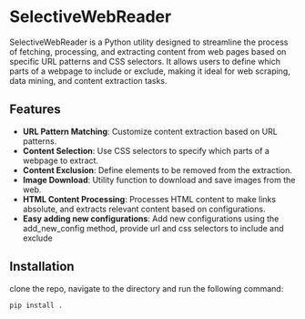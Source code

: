  # SelectiveWebReader

SelectiveWebReader is a Python utility designed to streamline the process of fetching, processing, and extracting content from web pages based on specific URL patterns and CSS selectors. It allows users to define which parts of a webpage to include or exclude, making it ideal for web scraping, data mining, and content extraction tasks.

## Features

- **URL Pattern Matching**: Customize content extraction based on URL patterns.
- **Content Selection**: Use CSS selectors to specify which parts of a webpage to extract.
- **Content Exclusion**: Define elements to be removed from the extraction.
- **Image Download**: Utility function to download and save images from the web.
- **HTML Content Processing**: Processes HTML content to make links absolute, and extracts relevant content based on configurations.
- **Easy adding new configurations**: Add new configurations using the add_new_config method, provide url and css selectors to include and exclude

## Installation

clone the repo, navigate to the directory and run the following command:

```bash
pip install .
```

